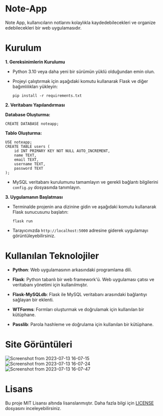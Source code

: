 # Note-App

Note App, kullanıcıların notlarını kolaylıkla kaydedebilecekleri ve organize edebilecekleri bir web uygulamasıdır.

# **Kurulum**

**1. Gereksinimlerin Kurulumu**
- Python 3.10 veya daha yeni bir sürümün yüklü olduğundan emin olun.
- Projeyi çalıştırmak için aşağıdaki komutu kullanarak Flask ve diğer bağımlılıkları yükleyin:

      pip install -r requirements.txt

**2. Veritabanı Yapılandırması**

**Database Oluşturma:**

    CREATE DATABASE noteapp;


**Tablo Oluşturma:**

    USE noteapp;
    CREATE TABLE users (
        id INT PRIMARY KEY NOT NULL AUTO_INCREMENT,
        name TEXT,      
        email TEXT,
        username TEXT,
        password TEXT
    );

- MySQL veritabanı kurulumunu tamamlayın ve gerekli bağlantı bilgilerini `config.py` dosyasında tanımlayın.

**3. Uygulamanın Başlatması**
- Terminalde projenin ana dizinine gidin ve aşağıdaki komutu kullanarak Flask sunucusunu başlatın:

      flask run

- Tarayıcınızda `http://localhost:5000` adresine giderek uygulamayı görüntüleyebilirsiniz.




# Kullanılan Teknolojiler

- **Python**: Web uygulamasının arkasındaki programlama dili.

- **Flask**: Python tabanlı bir web framework'ü. Web uygulaması çatısı ve veritabanı yönetimi için kullanılmıştır.

- **Flask-MySQLdb**: Flask ile MySQL veritabanı arasındaki bağlantıyı sağlayan bir eklenti.

- **WTForms**: Formları oluşturmak ve doğrulamak için kullanılan bir kütüphane.

- **Passlib**: Parola hashleme ve doğrulama için kullanılan bir kütüphane.


# Site Görüntüleri

![Screenshot from 2023-07-13 16-07-15](https://github.com/PrarieComamile/Note-App/assets/101043132/e1b636b2-cb73-47e0-888e-9b785bd2f3f3)
![Screenshot from 2023-07-13 16-07-24](https://github.com/PrarieComamile/Note-App/assets/101043132/bdaca5f8-6065-449b-997e-5c94be44abd0)
![Screenshot from 2023-07-13 16-07-47](https://github.com/PrarieComamile/Note-App/assets/101043132/4eaf639c-c743-42f8-8c81-ac543ae2f9e0)


# Lisans 
  Bu proje MIT Lisansı altında lisanslanmıştır. Daha fazla bilgi için [LICENSE](https://github.com/PrarieComamile/Note-App/blob/main/LICENSE) dosyasını inceleyebilirsiniz.



